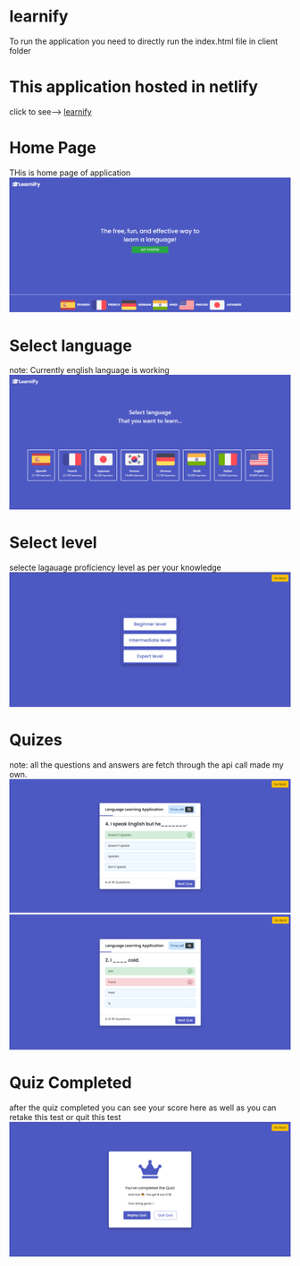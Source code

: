 # learnify
To run the application you need to directly run the index.html file in client folder
# This application hosted in netlify
click to see--> [learnify](https://learrnify.netlify.app/)

# Home Page
THis is home page of application
![alt text](https://github.com/Rahul-Gavit/learnify/blob/master/client/app_images/home_page.png)

# Select language
note: Currently english language is working
![alt text](https://github.com/Rahul-Gavit/learnify/blob/master/client/app_images/select_lng.png)

# Select level
selecte lagauage proficiency level as per your knowledge
![alt text](https://github.com/Rahul-Gavit/learnify/blob/master/client/app_images/select_level.png)

# Quizes
note: all the questions and answers are fetch through the api call made my own.
![alt text](https://github.com/Rahul-Gavit/learnify/blob/master/client/app_images/op_right.png)
![alt text](https://github.com/Rahul-Gavit/learnify/blob/master/client/app_images/op_select.png)

# Quiz Completed
after the quiz completed you can see your score here as well as you can retake this test or quit this test
![alt text](https://github.com/Rahul-Gavit/learnify/blob/master/client/app_images/quiz_comp.png)
